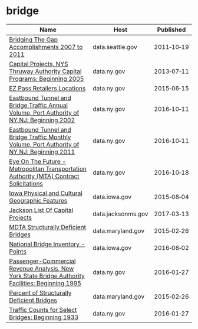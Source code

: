 # bridge

Name | Host | Published
---- | ---- | ---------
[Bridging The Gap Accomplishments 2007 to 2011](../datasets/vsae-57cr.md) | data.seattle.gov | 2011&#x2011;10&#x2011;19
[Capital Projects, NYS Thruway Authority Capital Programs: Beginning 2005](../datasets/n5iq-rskv.md) | data.ny.gov | 2013&#x2011;07&#x2011;11
[EZ Pass Retailers Locations](../datasets/y59h-w6v4.md) | data.ny.gov | 2015&#x2011;06&#x2011;15
[Eastbound Tunnel and Bridge Traffic Annual Volume, Port Authority of NY NJ: Beginning 2002](../datasets/9ray-6dmy.md) | data.ny.gov | 2016&#x2011;10&#x2011;11
[Eastbound Tunnel and Bridge Traffic Monthly Volume, Port Authority of NY NJ: Beginning 2011](../datasets/5uvq-7ebw.md) | data.ny.gov | 2016&#x2011;10&#x2011;11
[Eye On The Future - Metropolitan Transportation Authority (MTA) Contract Solicitations](../datasets/e3e7-qwer.md) | data.ny.gov | 2016&#x2011;10&#x2011;18
[Iowa Physical and Cultural Geographic Features](../datasets/uedc-2fk7.md) | data.iowa.gov | 2015&#x2011;08&#x2011;04
[Jackson List Of Capital Projects](../datasets/cay5-ipen.md) | data.jacksonms.gov | 2017&#x2011;03&#x2011;13
[MDTA Structurally Deficient Bridges](../datasets/g2ds-rrjk.md) | data.maryland.gov | 2015&#x2011;02&#x2011;26
[National Bridge Inventory - Points](../datasets/idc9-ny42.md) | data.iowa.gov | 2016&#x2011;08&#x2011;02
[Passenger-Commercial Revenue Analysis, New York State Bridge Authority Facilities: Beginning 1995](../datasets/chh6-mt9c.md) | data.ny.gov | 2016&#x2011;01&#x2011;27
[Percent of Structurally Deficient Bridges](../datasets/ycg8-2z84.md) | data.maryland.gov | 2015&#x2011;02&#x2011;26
[Traffic Counts for Select Bridges: Beginning 1933](../datasets/5qpa-id23.md) | data.ny.gov | 2016&#x2011;01&#x2011;27

